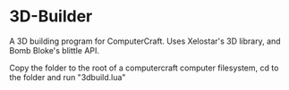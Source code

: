 # 3D-Builder
A 3D building program for ComputerCraft. Uses Xelostar's 3D library, and Bomb Bloke's blittle API.

Copy the folder to the root of a computercraft computer filesystem, cd to the folder and run "3dbuild.lua"
